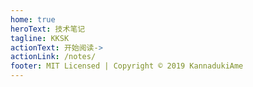 ```yaml
---
home: true
heroText: 技术笔记
tagline: KKSK
actionText: 开始阅读->
actionLink: /notes/
footer: MIT Licensed | Copyright © 2019 KannadukiAme
---
```

